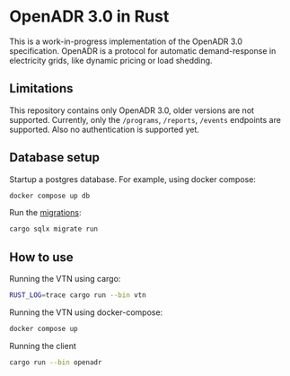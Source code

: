 # OpenADR 3.0 in Rust

This is a work-in-progress implementation of the OpenADR 3.0 specification.
OpenADR is a protocol for automatic demand-response in electricity grids, like dynamic pricing or load shedding.

## Limitations

This repository contains only OpenADR 3.0, older versions are not supported.
Currently, only the `/programs`, `/reports`, `/events` endpoints are supported.
Also no authentication is supported yet.

## Database setup

Startup a postgres database. For example, using docker compose:

```bash
docker compose up db
```

Run the [migrations](https://github.com/launchbadge/sqlx/blob/main/sqlx-cli/README.md):

```bash
cargo sqlx migrate run
```

## How to use

Running the VTN using cargo:

```bash
RUST_LOG=trace cargo run --bin vtn
```

Running the VTN using docker-compose:

```bash
docker compose up
```

Running the client

```bash
cargo run --bin openadr
```
